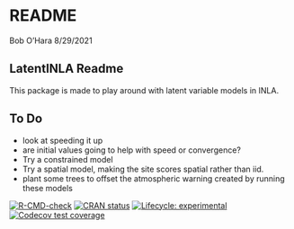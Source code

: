 README
================
Bob O’Hara
8/29/2021

## LatentINLA Readme

This package is made to play around with latent variable models in INLA.

## To Do

- look at speeding it up
- are initial values going to help with speed or convergence?
- Try a constrained model
- Try a spatial model, making the site scores spatial rather than iid.
- plant some trees to offset the atmospheric warning created by running
  these models

<!-- badges: start -->

[![R-CMD-check](https://github.com/oharar/LatentINLA/actions/workflows/R-CMD-check.yaml/badge.svg)](https://github.com/oharar/LatentINLA/actions/workflows/R-CMD-check.yaml)
[![CRAN
status](https://www.r-pkg.org/badges/version/LatentINLA)](https://CRAN.R-project.org/package=LatentINLA)
[![Lifecycle:
experimental](https://img.shields.io/badge/lifecycle-experimental-orange.svg)](https://lifecycle.r-lib.org/articles/stages.html#experimental)
[![Codecov test
coverage](https://codecov.io/gh/oharar/LatentINLA/branch/main/graph/badge.svg)](https://app.codecov.io/gh/oharar/LatentINLA?branch=main)
<!-- badges: end -->
